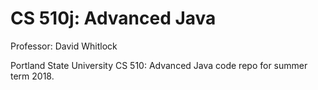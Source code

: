 # CS 510j: Advanced Java

Professor: David Whitlock

Portland State University CS 510: Advanced Java code repo for summer term 2018.
